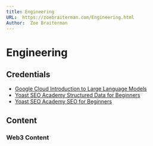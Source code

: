 ```yaml
---
title: Engineering
URL:  https://zoebraiterman.com/Engineering.html
Author:  Zoe Braiterman
---
```


# Engineering

## Credentials
* [Google Cloud Introduction to Large Language Models](https://coursera.org/share/35f61e13c84d45aa2ded5acb74a1a77b)
* [Yoast SEO Academy Structured Data for Beginners](https://academy.yoast.com/certificate/14998/1579405/15bc83beb806ff8c3d1083089d07c51d/1/)
* [Yoast SEO Academy SEO for Beginners](https://academy.yoast.com/certificate/2558/1579405/9dd8511d20ee3795581d9598cb3ceac6/1/)


## Content


### Web3 Content
